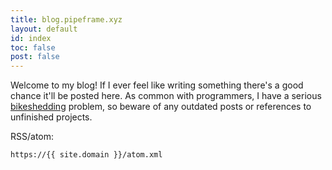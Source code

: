 ```yaml
---
title: blog.pipeframe.xyz
layout: default
id: index
toc: false
post: false
---
```


Welcome to my blog! If I ever feel like writing something there's a good chance
it'll be posted here. As common with programmers, I have a serious
[bikeshedding](https://en.wiktionary.org/wiki/bikeshedding) problem, so beware
of any outdated posts or references to unfinished projects.

RSS/atom:
```
https://{{ site.domain }}/atom.xml
```

